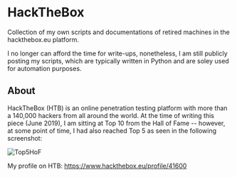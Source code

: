 # HackTheBox
Collection of my own scripts and documentations of retired machines in the hackthebox.eu platform.

I no longer can afford the time for write-ups, nonetheless, I am still publicly posting my scripts, which are typically written in Python and are soley used for automation purposes.

## About

HackTheBox (HTB) is an online penetration testing platform with more than a 140,000 hackers from all around the world. At the time of writing this piece (June 2019), I am sitting at Top 10 from the Hall of Fame -- however, at some point of time, I had also reached Top 5 as seen in the following screenshot:

![Top5HoF](https://raw.githubusercontent.com/artikrh/HackTheBox/master/top5.jpg)

My profile on HTB: https://www.hackthebox.eu/profile/41600
